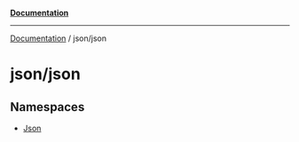 [**Documentation**](../../README.md)

---

[Documentation](../../README.md) / json/json

# json/json

## Namespaces

- [Json](namespaces/Json.md)
